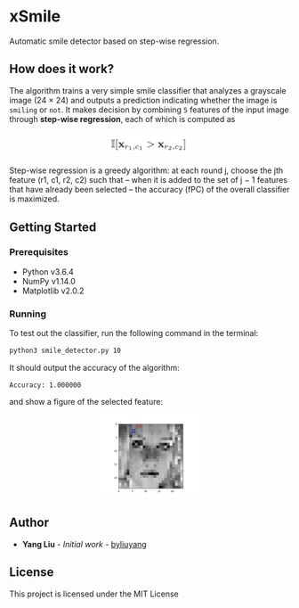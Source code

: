 # xSmile

Automatic smile detector based on step-wise regression.

## How does it work?
The algorithm trains a very simple smile classifier that analyzes a grayscale image (24 × 24) and outputs a prediction indicating whether the image is `smiling` or `not`. It makes decision by combining `5` features of the input image through **step-wise regression**, each of which is computed as 

<div align="center">
	<img width="160" src ="formula.png"/>
</div>

Step-wise regression is a greedy algorithm: at each round j, choose the jth feature (r1, c1, r2, c2) such that – when it is added to the set of j − 1 features that have already been selected – the accuracy (fPC) of the overall classifier is maximized. 

## Getting Started

### Prerequisites
- Python v3.6.4
- NumPy v1.14.0
- Matplotlib v2.0.2

### Running

To test out the classifier, run the following command in the terminal:

```bash
python3 smile_detector.py 10
```

It should output the accuracy of the algorithm:

```
Accuracy: 1.000000
```

and show a figure of the selected feature:

<div align="center">
	<img width="200" src ="example_feature_1.png"/>
</div>

## Author

- **Yang Liu** - *Initial work* - [byliuyang](https://github.com/byliuyang)

## License
This project is licensed under the MIT License